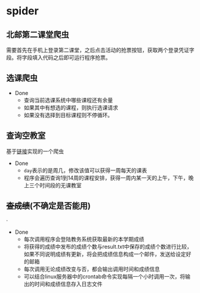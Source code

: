 # spider

## 北邮第二课堂爬虫

需要首先在手机上登录第二课堂，之后点击活动的抢票按钮，获取两个登录凭证字段。将字段填入代码之后即可运行程序抢票。

## 选课爬虫

- Done
    - 查询当前选课系统中哪些课程还有余量
    - 如果其中有想选的课程，则执行选课请求
    - 如果没有选择到目标课程则不停循环。
    
## 查询空教室

基于[链接](http://where-to-sleep.name1e5s.com/)实现的一个爬虫

- Done
    - `day`表示的是周几，修改该值可以获得一周每天的课表
    - 程序会遍历查询1到14周的课程安排，获得一周内某一天的上午，下午，晚上三个时间段的无课教室

## ~~查成绩~~(不确定是否能用)
·
- Done
   - 每次调用程序会登陆教务系统获取最新的本学期成绩
   - 将获得的成绩中发布的成绩个数与result.txt中保存的成绩个数进行比较，如果不同说明成绩有更新，将会把成绩信息构成一个邮件，发送给设定好的邮箱
   - 每次调用无论成绩改变与否，都会输出调用时间和成绩信息
   - 可以结合linux服务器中的crontab命令实现每隔一个小时调用一次，将输出的时间和成绩信息存入日志文件
